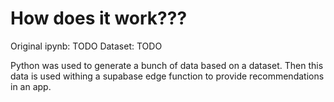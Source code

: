 # How does it work???

Original ipynb: TODO
Dataset: TODO

Python was used to generate a bunch of data based on a dataset. Then this data
is used withing a supabase edge function to provide recommendations in an app.
